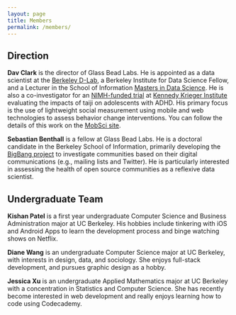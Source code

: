 ```yaml
---
layout: page
title: Members
permalink: /members/
---
```


## Direction

**Dav Clark** is the director of Glass Bead Labs. He is appointed as a data
scientist at the [Berkeley D-Lab](http://dlab.berkeley.edu), a Berkeley
Institute for Data Science Fellow, and a Lecturer in the School of Information
[Masters in Data Science](http://datascience.berkeley.edu). He is also a
co-investigator for an [NIMH-funded
trial](http://clinicaltrials.gov/show/NCT02234557) at [Kennedy Krieger
Institute](http://www.kennedykrieger.org/research-training/movement-based-mindfulness-training-children-adhd-feasibility-study)
evaluating the impacts of taiji on adolescents with ADHD. His primary focus is
the use of lightweight social measurement using mobile and web technologies to
assess behavior change interventions. You can follow the details of this work on
the [MobSci site](https://mobsci.dlab.berkeley.edu).

**Sebastian Benthall** is a fellow at Glass Bead Labs. He is a
doctoral candidate in the Berkeley School of Information, primarily
developing the [BigBang project](https://github.com/sbenthall/BigBang)
to investigate communities based on their digital communications (e.g.,
mailing lists and Twitter). He is particularly interested in assessing
the health of open source communities as a reflexive data scientist.

## Undergraduate Team

**Kishan Patel** is a first year undergraduate Computer Science and Business
Administration major at UC Berkeley.  His hobbies include tinkering with iOS and
Android Apps to learn the development process and binge watching shows on
Netflix.

**Diane Wang** is an undergraduate Computer Science major at UC Berkeley, with
interests in design, data, and sociology. She enjoys full-stack development, and
pursues graphic design as a hobby.

**Jessica Xu** is an undergraduate Applied Mathematics major at UC Berkeley with
a concentration in Statistics and Computer Science. She has recently become
interested in web development and really enjoys learning how to code using
Codecademy.
